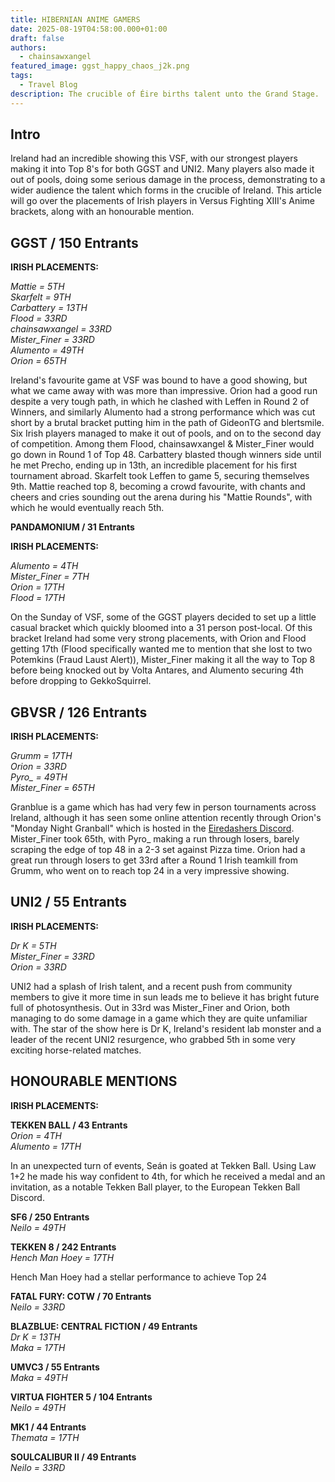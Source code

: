 ```yaml
---
title: HIBERNIAN ANIME GAMERS
date: 2025-08-19T04:58:00.000+01:00
draft: false
authors:
  - chainsawxangel
featured_image: ggst_happy_chaos_j2k.png
tags:
  - Travel Blog
description: The crucible of Éire births talent unto the Grand Stage.
---
```

## Intro

Ireland had an incredible showing this VSF, with our strongest players making it into Top 8's for both GGST and UNI2. Many players also made it out of pools, doing some serious damage in the process, demonstrating to a wider audience the talent which forms in the crucible of Ireland. This article will go over the placements of Irish players in Versus Fighting XIII's Anime brackets, along with an honourable mention.

## GGST / 150 Entrants

**IRISH PLACEMENTS:**

*Mattie = 5TH*\
*Skarfelt = 9TH*\
*Carbattery = 13TH*\
*Flood = 33RD*\
*chainsawxangel = 33RD*\
*Mister_Finer = 33RD*\
*Alumento = 49TH*\
*Orion = 65TH*

Ireland's favourite game at VSF was bound to have a good showing, but what we came away with was more than impressive. Orion had a good run despite a very tough path, in which he clashed with Leffen in Round 2 of Winners, and similarly Alumento had a strong performance which was cut short by a brutal bracket putting him in the path of GideonTG and blertsmile. Six Irish players managed to make it out of pools, and on to the second day of competition. Among them Flood, chainsawxangel & Mister_Finer would go down in Round 1 of Top 48. Carbattery blasted though winners side until he met Precho, ending up in 13th, an incredible placement for his first tournament abroad. Skarfelt took Leffen to game 5, securing themselves 9th. Mattie reached top 8, becoming a crowd favourite, with chants and cheers and cries sounding out the arena during his "Mattie Rounds", with which he would eventually reach 5th.

**PANDAMONIUM / 31 Entrants**

**IRISH PLACEMENTS:**

*Alumento = 4TH*\
*Mister_Finer = 7TH*\
*Orion = 17TH*\
*Flood = 17TH*

On the Sunday of VSF, some of the GGST players decided to set up a little casual bracket which quickly bloomed into a 31 person post-local. Of this bracket Ireland had some very strong placements, with Orion and Flood getting 17th (Flood specifically wanted me to mention that she lost to two Potemkins (Fraud Laust Alert)), Mister_Finer making it all the way to Top 8 before being knocked out by Volta Antares, and Alumento securing 4th before dropping to GekkoSquirrel.

## GBVSR / 126 Entrants

**IRISH PLACEMENTS:**

*Grumm = 17TH*\
*Orion = 33RD*\
*Pyro_ = 49TH*\
*Mister_Finer = 65TH*

Granblue is a game which has had very few in person tournaments across Ireland, although it has seen some online attention recently through Orion's "Monday Night Granball" which is hosted in the [Eiredashers Discord](https://fgcireland.com/discords/). Mister\_Finer took 65th, with Pyro\_ making a run through losers, barely scraping the edge of top 48 in a 2-3 set against Pizza time. Orion had a great run through losers to get 33rd after a Round 1 Irish teamkill from Grumm, who went on to reach top 24 in a very impressive showing.

## UNI2 / 55 Entrants

**IRISH PLACEMENTS:**

*Dr K = 5TH*\
*Mister_Finer = 33RD*\
*Orion = 33RD*

UNI2 had a splash of Irish talent, and a recent push from community members to give it more time in sun leads me to believe it has bright future full of photosynthesis. Out in 33rd was Mister_Finer and Orion, both managing to do some damage in a game which they are quite unfamiliar with. The star of the show here is Dr K, Ireland's resident lab monster and a leader of the recent UNI2 resurgence, who grabbed 5th in some very exciting horse-related matches.

## HONOURABLE MENTIONS

**IRISH PLACEMENTS:**

**TEKKEN BALL / 43 Entrants**\
*Orion = 4TH*\
*Alumento = 17TH*

In an unexpected turn of events, Seán is goated at Tekken Ball. Using Law 1+2 he made his way confident to 4th, for which he received a medal and an invitation, as a notable Tekken Ball player, to the European Tekken Ball Discord.

**SF6 / 250 Entrants**\
*Neilo = 49TH*

**TEKKEN 8 / 242 Entrants**\
*Hench Man Hoey = 17TH*

Hench Man Hoey had a stellar performance to achieve Top 24

**FATAL FURY: COTW / 70 Entrants**\
*Neilo = 33RD*

**BLAZBLUE: CENTRAL FICTION / 49 Entrants**\
*Dr K = 13TH*\
*Maka = 17TH*

**UMVC3 / 55 Entrants**\
*Maka = 49TH*

**VIRTUA FIGHTER 5 / 104 Entrants**\
*Neilo = 49TH*

**MK1 / 44 Entrants**\
*Themata = 17TH*

**SOULCALIBUR II / 49 Entrants**\
*Neilo = 33RD*
